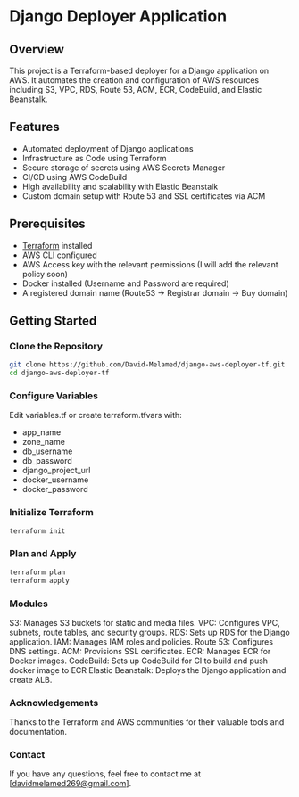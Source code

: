 # Django Deployer Application

## Overview
This project is a Terraform-based deployer for a Django application on AWS. It automates the creation and configuration of AWS resources including S3, VPC, RDS, Route 53, ACM, ECR, CodeBuild, and Elastic Beanstalk.

## Features
- Automated deployment of Django applications
- Infrastructure as Code using Terraform
- Secure storage of secrets using AWS Secrets Manager
- CI/CD using AWS CodeBuild
- High availability and scalability with Elastic Beanstalk
- Custom domain setup with Route 53 and SSL certificates via ACM

## Prerequisites
- [Terraform](https://www.terraform.io/downloads.html) installed
- AWS CLI configured
- AWS Access key with the relevant permissions (I will add the relevant policy soon)
- Docker installed (Username and Password are required)
- A registered domain name (Route53 -> Registrar domain -> Buy domain)

## Getting Started

### Clone the Repository
```bash
git clone https://github.com/David-Melamed/django-aws-deployer-tf.git
cd django-aws-deployer-tf
```

### Configure Variables
Edit variables.tf or create terraform.tfvars with:
* app_name
* zone_name
* db_username
* db_password
* django_project_url
* docker_username
* docker_password

### Initialize Terraform
```bash
terraform init
```

### Plan and Apply
```bash
terraform plan
terraform apply
```

### Modules
S3: Manages S3 buckets for static and media files.
VPC: Configures VPC, subnets, route tables, and security groups.
RDS: Sets up RDS for the Django application.
IAM: Manages IAM roles and policies.
Route 53: Configures DNS settings.
ACM: Provisions SSL certificates.
ECR: Manages ECR for Docker images.
CodeBuild: Sets up CodeBuild for CI to build and push docker image to ECR
Elastic Beanstalk: Deploys the Django application and create ALB.


### Acknowledgements
Thanks to the Terraform and AWS communities for their valuable tools and documentation.

### Contact
If you have any questions, feel free to contact me at [davidmelamed269@gmail.com].